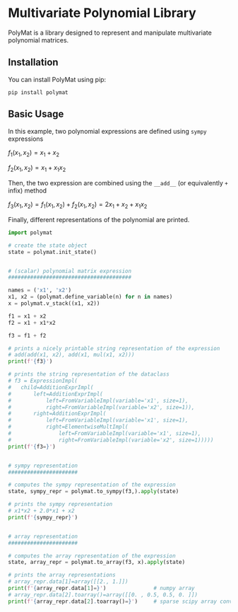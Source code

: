 # Multivariate Polynomial Library

PolyMat is a library designed to represent and manipulate multivariate polynomial matrices.


## Installation

You can install PolyMat using pip:

```
pip install polymat
```

<!-- # Multivariate Polynomial Library

`polymat` is a library designed to represent and manipulate multivariate polynomial matrices.

## Key Features

### Lazy Evaluation

- **Deferred Computation**: `polymat` uses lazy evaluation for building polynomial expressions. This means that polynomial expressions are created incrementally and are only fully computed when necessary.
- **Expression Building**: You can build polynomial expressions using various operators provided by the library.
- **Internal representation**: An internal (sparse) representation is used to save intermediate results.
- **Finalization**: To compute an actual representation of the polynomial matrix, call one of the `to_` methods listed below. 

### Creating a Polynomial Expression

- **From numbers**: Create a polynomial expression from numbers using `polymat.from_` function.
- **From numpy**: Create a polynomial expression from numpy expressions using `polymat.from_` function.
- **From sympy**: Create a polynomial expression from sympy expressions using `polymat.from_` function.

### Combining Polynomial Expressions

- **Block Diagonal**: Create block diagonal matrices of polynomial expressions with `polymat.block_diag`.
- **Horizonal Stacking**: Create multiple polynomial expressions horizontally using `polymat.h_stack`.
- **Kronecker Product**: 
- **Product**: Create a vector containing all elements of the Cartesian product of multiple polynomial expressions using `polymat.product`.
- **Vertical Stacking**: Combine multiple polynomial expressions vertically using `polymat.v_stack`.

### Polynomial Expression Manipulation

- **Arithmetic operations**: Compute addition, subtraction, scalar multiplication, scalar division and matrix multiplication using the `__add__`, `__sub__`, `__mul__`, `__truediv__`, and `__matmul__` methods.
- **Caching**: Cache the intermediate representation of the polynomial expression in the state.
- **Combinations**:
- **Diagonalization**:
- **Differentiation**: Compute derivatives using the `diff` method.
- **Evaluation**: Replace variables within expressions using the `eval` method.
- **Filter vector**:
- **Reshape**: Modify the shape of polynomial matrices with the `reshape` method.
- **Summation**: Sum polynomial expressions using the `sum` method.

### Matrix Representation

- **Matrix Conversion**: Convert polynomial expressions to matrix representations using `polymat.to_array`.
- **Evaluation**: To obtain the actual matrix representation, call the `apply(state)` method after conversion. -->



<!-- ## Usage

To get started with `polymat`, you can: -->


## Basic Usage

In this example, two polynomial expressions are defined using `sympy` expressions

$f_1(x_1, x_2) = x_1 + x_2$

$f_2(x_1, x_2) = x_1 + x_1 x_2$

Then, the two expression are combined using the `__add__` (or equivalently `+` infix) method

$f_3(x_1, x_2) = f_1(x_1, x_2) + f_2(x_1, x_2) = 2 x_1 + x_2 + x_1 x_2$

Finally, different representations of the polynomial are printed.

``` python
import polymat

# create the state object
state = polymat.init_state()


# (scalar) polynomial matrix expression
#######################################

names = ('x1', 'x2')
x1, x2 = (polymat.define_variable(n) for n in names)
x = polymat.v_stack((x1, x2))

f1 = x1 + x2
f2 = x1 + x1*x2

f3 = f1 + f2

# prints a nicely printable string representation of the expression
# add(add(x1, x2), add(x1, mul(x1, x2)))
print(f'{f3}')

# prints the string representation of the dataclass
# f3 = ExpressionImpl(
#   child=AdditionExprImpl(
#       left=AdditionExprImpl(
#           left=FromVariableImpl(variable='x1', size=1),
#           right=FromVariableImpl(variable='x2', size=1)),
#       right=AdditionExprImpl(
#           left=FromVariableImpl(variable='x1', size=1),
#           right=ElementwiseMultImpl(
#               left=FromVariableImpl(variable='x1', size=1),
#               right=FromVariableImpl(variable='x2', size=1)))))
print(f'{f3=}')


# sympy representation
######################

# computes the sympy representation of the expression
state, sympy_repr = polymat.to_sympy(f3,).apply(state)

# prints the sympy representation
# x1*x2 + 2.0*x1 + x2
print(f'{sympy_repr}')


# array representation
######################

# computes the array representation of the expression
state, array_repr = polymat.to_array(f3, x).apply(state)

# prints the array representations
# array_repr.data[1]=array([[2., 1.]])
print(f'{array_repr.data[1]=}')               # numpy array
# array_repr.data[2].toarray()=array([[0. , 0.5, 0.5, 0. ]])
print(f'{array_repr.data[2].toarray()=}')     # sparse scipy array converted to an numpy array
```
